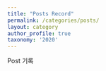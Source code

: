 ```yaml
---
title: "Posts Record"
permalink: /categories/posts/
layout: category
author_profile: true
taxonomy: '2020'
---
```

Post 기록